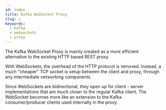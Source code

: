 ```yaml
---
id: index
title: Kafka WebSocket Proxy 
slug: /
keywords:
  - kafka  
  - websockets
  - proxy
---
```


The Kafka WebSocket Proxy is mainly created as a more efficient alternative to
the existing HTTP based REST proxy.

With WebSockets, the overhead of the HTTP protocol is removed. Instead, a much
"cheaper" TCP socket is setup between the client and proxy, through any
intermediate networking components.

Since WebSockets are bidirectional, they open up for client - server
implementations that are much closer to the regular Kafka client. The WebSocket
becomes more like an extension to the Kafka consumer/producer clients used
internally in the proxy. 
